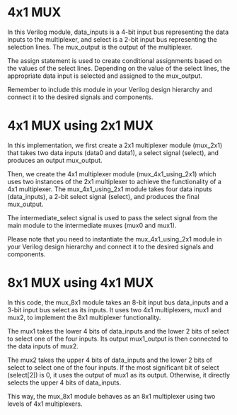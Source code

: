# 4x1 MUX 
In this Verilog module, data_inputs is a 4-bit input bus representing the data inputs to the multiplexer, and select is a 2-bit input bus representing the selection lines. The mux_output is the output of the multiplexer.

The assign statement is used to create conditional assignments based on the values of the select lines. Depending on the value of the select lines, the appropriate data input is selected and assigned to the mux_output.

Remember to include this module in your Verilog design hierarchy and connect it to the desired signals and components.


# 4x1 MUX using 2x1 MUX
In this implementation, we first create a 2x1 multiplexer module (mux_2x1) that takes two data inputs (data0 and data1), a select signal (select), and produces an output mux_output.

Then, we create the 4x1 multiplexer module (mux_4x1_using_2x1) which uses two instances of the 2x1 multiplexer to achieve the functionality of a 4x1 multiplexer. The mux_4x1_using_2x1 module takes four data inputs (data_inputs), a 2-bit select signal (select), and produces the final mux_output.

The intermediate_select signal is used to pass the select signal from the main module to the intermediate muxes (mux0 and mux1).

Please note that you need to instantiate the mux_4x1_using_2x1 module in your Verilog design hierarchy and connect it to the desired signals and components.

# 8x1 MUX using 4x1 MUX
In this code, the mux_8x1 module takes an 8-bit input bus data_inputs and a 3-bit input bus select as its inputs. It uses two 4x1 multiplexers, mux1 and mux2, to implement the 8x1 multiplexer functionality.

The mux1 takes the lower 4 bits of data_inputs and the lower 2 bits of select to select one of the four inputs. Its output mux1_output is then connected to the data inputs of mux2.

The mux2 takes the upper 4 bits of data_inputs and the lower 2 bits of select to select one of the four inputs. If the most significant bit of select (select[2]) is 0, it uses the output of mux1 as its output. Otherwise, it directly selects the upper 4 bits of data_inputs.

This way, the mux_8x1 module behaves as an 8x1 multiplexer using two levels of 4x1 multiplexers.
